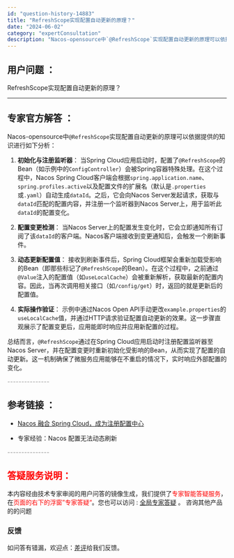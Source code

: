 ```yaml
---
id: "question-history-14883"
title: "RefreshScope实现配置自动更新的原理？"
date: "2024-06-02"
category: "expertConsultation"
description: "Nacos-opensource中`@RefreshScope`实现配置自动更新的原理可以依据提供的知识进行如下分析：1. **初始化与注册监听器**：   当Spring Cloud应用启动时，配置了`@RefreshScope`的Bean（如示例中的`ConfigController`）会被Sp"
---
```


## 用户问题 ： 
 RefreshScope实现配置自动更新的原理？  

---------------
## 专家官方解答 ：

Nacos-opensource中`@RefreshScope`实现配置自动更新的原理可以依据提供的知识进行如下分析：

1. **初始化与注册监听器**：
   当Spring Cloud应用启动时，配置了`@RefreshScope`的Bean（如示例中的`ConfigController`）会被Spring容器特殊处理。在这个过程中，Nacos Spring Cloud客户端会根据`spring.application.name`、`spring.profiles.active`以及配置文件的扩展名（默认是`.properties`或`.yaml`）自动生成`dataId`。之后，它会向Nacos Server发起请求，获取与`dataId`匹配的配置内容，并注册一个监听器到Nacos Server上，用于监听此`dataId`的配置变化。

2. **配置变更检测**：
   当Nacos Server上的配置发生变化时，它会立即通知所有订阅了该`dataId`的客户端。Nacos客户端接收到变更通知后，会触发一个刷新事件。

3. **动态更新配置值**：
   接收到刷新事件后，Spring Cloud框架会重新加载受影响的Bean（即那些标记了`@RefreshScope`的Bean）。在这个过程中，之前通过`@Value`注入的配置值（如`useLocalCache`）会被重新解析，获取最新的配置内容。因此，当再次调用相关接口（如`/config/get`）时，返回的就是更新后的配置值。

4. **实际操作验证**：
   示例中通过Nacos Open API手动更改`example.properties`的`useLocalCache`值，并通过HTTP请求验证配置自动更新的效果。这一步骤直观展示了配置变更后，应用能即时响应并应用新配置的过程。

总结而言，`@RefreshScope`通过在Spring Cloud应用启动时注册配置监听器至Nacos Server，并在配置变更时重新初始化受影响的Bean，从而实现了配置的自动更新。这一机制确保了微服务应用能够在不重启的情况下，实时响应外部配置的变化。


<font color="#949494">---------------</font> 


## 参考链接 ：

* [Nacos 融合 Spring Cloud，成为注册配置中心](https://nacos.io/docs/latest/ecology/use-nacos-with-spring-cloud)
 
 * 专家经验：Nacos 配置无法动态刷新 


 <font color="#949494">---------------</font> 
 


## <font color="#FF0000">答疑服务说明：</font> 

本内容经由技术专家审阅的用户问答的镜像生成，我们提供了<font color="#FF0000">专家智能答疑服务</font>，在<font color="#FF0000">页面的右下的浮窗”专家答疑“</font>。您也可以访问 : [全局专家答疑](https://answer.opensource.alibaba.com/docs/intro) 。 咨询其他产品的的问题

### 反馈
如问答有错漏，欢迎点：[差评](https://ai.nacos.io/user/feedbackByEnhancerGradePOJOID?enhancerGradePOJOId=14906)给我们反馈。
